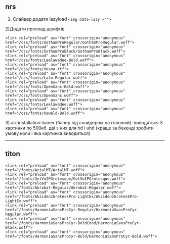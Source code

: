 ## nrs

1) Слайдер,додати lazyload
``` <img data-lazy =""> ```

2)Додати прелоад шрифтів
```
<link rel="preload" as="font" crossorigin="anonymous" href="/css/fonts/GothamProRegular/GothamProRegular.woff">
<link rel="preload" as="font" crossorigin="anonymous" href="/css/fonts/GothamProBlack/GothamProBlack.woff">
<link rel="preload" as="font" crossorigin="anonymous" href="/css/fonts/Leelawadee-Bold.woff">
<link rel="preload" as="font" crossorigin="anonymous" href="/css/fonts/Vesna.ttf">
<link rel="preload" as="font" crossorigin="anonymous" href="/css/fonts/Lato-Regular.woff">
<link rel="preload" as="font" crossorigin="anonymous" href="/css/fonts/OpenSans-Bold.woff">
<link rel="preload" as="font" crossorigin="anonymous" href="/css/fonts/OpenSans.woff">
<link rel="preload" as="font" crossorigin="anonymous" href="/css/fonts/Leelawadee.woff">
<link rel="preload" as="font" crossorigin="anonymous" href="/css/fonts/Oswald-Bold.woff">
```

3).ac-installation-baner (банер під слайдером на головній). виводяться 3 картинки по 500кб. дві з них для hd i uhd (краще за бекенді зробити умову коли і яка картинка виводиться)

---

## titon
```
<link rel="preload" as="font" crossorigin="anonymous" href="/fonts/ArialMT/ArialMT.woff">
<link rel="preload" as="font" crossorigin="anonymous" href="/fonts/GetVoIPGrotesque/GetVoIPGrotesque.woff">
<link rel="preload" as="font" crossorigin="anonymous" href="/fonts/Akrobat-Regular/Akrobat-Regular.woff">
<link rel="preload" as="font" crossorigin="anonymous" href="/fonts/AkzidenzGroteskPro-LightEx/AkzidenzGroteskPro-LightEx.woff">
<link rel="preload" as="font" crossorigin="anonymous" href="/fonts/HarmoniaSansProCyr-Regular/HarmoniaSansProCyr-Regular.woff">
<link rel="preload" as="font" crossorigin="anonymous" href="/fonts/HarmoniaSansProCyr-BoldCond/HarmoniaSansProCyr-Black.woff">
<link rel="preload" as="font" crossorigin="anonymous" href="/fonts/HarmoniaSansProCyr-Bold/HarmoniaSansProCyr-Bold.woff">
```
